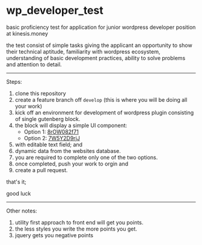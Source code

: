 # wp_developer_test

basic proficiency test for application for junior wordpress developer position at kinesis.money

the test consist of simple tasks giving the applicant an opportunity to show their technical aptitude, familiarity with wordpress ecosystem, understanding of basic development practices, ability to solve problems and attention to detail.

---

Steps:

1. clone this repository
2. create a feature branch off `develop` (this is where you will be doing all your work)
3. kick off an environment for development of wordpress plugin consisting of single gutenberg block.
4. the block will display a simple UI component:
    - Option 1: [8rOW082f71](https://play.tailwindcss.com/8rOW082f71)
    - Option 2: [7W5Y2D9rjJ](https://play.tailwindcss.com/7W5Y2D9rjJ)
5. with editable text field; and
5. dynamic data from the websites database.
5. you are required to complete only one of the two options.
6. once completed, push your work to orgin and
7. create a pull request.

that's it;

good luck




---

Other notes:

1. utility first approach to front end will get you points.
2. the less styles you write the more points you get.
3. jquery gets you negative points
